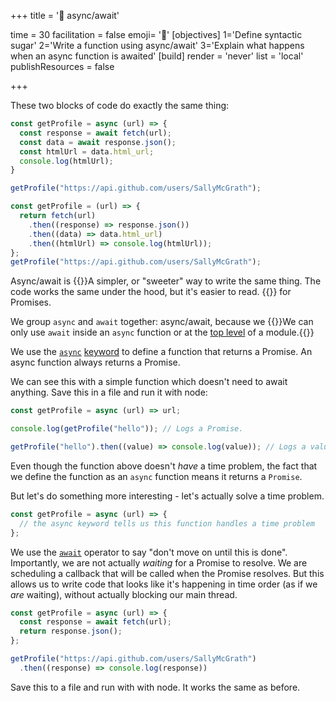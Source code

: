 +++
title = '🍬 async/await'

time = 30
facilitation = false
emoji= '🧩'
[objectives]
    1='Define syntactic sugar'
    2='Write a function using async/await'
    3='Explain what happens when an async function is awaited'
[build]
  render = 'never'
  list = 'local'
  publishResources = false

+++

These two blocks of code do exactly the same thing:

```js
const getProfile = async (url) => {
  const response = await fetch(url);
  const data = await response.json();
  const htmlUrl = data.html_url;
  console.log(htmlUrl);
}

getProfile("https://api.github.com/users/SallyMcGrath");
```

```js
const getProfile = (url) => {
  return fetch(url)
    .then((response) => response.json())
    .then((data) => data.html_url)
    .then((htmlUrl) => console.log(htmlUrl));
};
getProfile("https://api.github.com/users/SallyMcGrath");
```

Async/await is {{<tooltip title="syntactic sugar">}}A simpler, or "sweeter" way to write the same thing. The code works the same under the hood, but it's easier to read. {{</tooltip>}} for Promises.

We group `async` and `await` together: async/await, because we {{<tooltip title="use them together. ">}}We can only use `await` inside an `async` function or at the [top level](https://developer.mozilla.org/en-US/docs/Web/JavaScript/Reference/Operators/await#top_level_await) of a module.{{</tooltip>}}

We use the [`async`](https://developer.mozilla.org/en-US/docs/Web/JavaScript/Reference/Statements/async_function) [keyword](https://developer.mozilla.org/en-US/docs/Web/JavaScript/Reference/Lexical_grammar#keywords) to define a function that returns a Promise. An async function always returns a Promise.

We can see this with a simple function which doesn't need to await anything. Save this in a file and run it with node:

```js
const getProfile = async (url) => url;

console.log(getProfile("hello")); // Logs a Promise.

getProfile("hello").then((value) => console.log(value)); // Logs a value
```

Even though the function above doesn't _have_ a time problem, the fact that we define the function as an `async` function means it returns a `Promise`.

But let's do something more interesting - let's actually solve a time problem.

```js
const getProfile = async (url) => {
  // the async keyword tells us this function handles a time problem
};
```

We use the [`await`](https://developer.mozilla.org/en-US/docs/Web/JavaScript/Reference/Operators/await) operator to say "don't move on until this is done". Importantly, we are not actually _waiting_ for a Promise to resolve. We are scheduling a callback that will be called when the Promise resolves. But this allows us to write code that looks like it's happening in time order (as if we _are_ waiting), without actually blocking our main thread.

```js
const getProfile = async (url) => {
  const response = await fetch(url);
  return response.json();
};

getProfile("https://api.github.com/users/SallyMcGrath")
  .then((response) => console.log(response))
```

Save this to a file and run with with node. It works the same as before.
